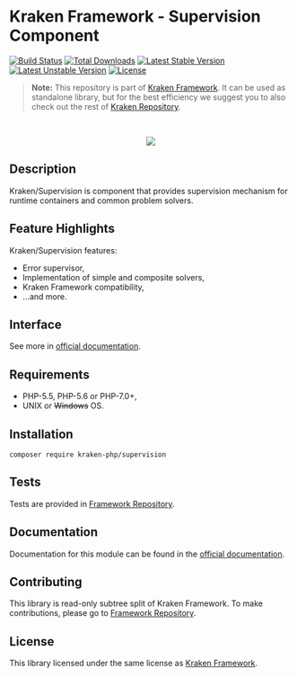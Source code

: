# Kraken Framework - Supervision Component

[![Build Status](https://travis-ci.org/kraken-php/framework.svg)](https://travis-ci.org/kraken-php/framework)
[![Total Downloads](https://poser.pugx.org/kraken-php/supervision/downloads)](https://packagist.org/packages/kraken-php/supervision) 
[![Latest Stable Version](https://poser.pugx.org/kraken-php/supervision/v/stable)](https://packagist.org/packages/kraken-php/supervision) 
[![Latest Unstable Version](https://poser.pugx.org/kraken-php/supervision/v/unstable)](https://packagist.org/packages/kraken-php/supervision) 
[![License](https://poser.pugx.org/kraken-php/framework/license)](https://packagist.org/packages/kraken-php/framework)

> **Note:** This repository is part of [Kraken Framework][3]. It can be used as standalone library, but for the best 
efficiency we suggest you to also check out the rest of [Kraken Repository][5].

<br>
<p align="center">
<img src="https://avatars2.githubusercontent.com/u/15938282?v=3&s=150" />
</p>

## Description

Kraken/Supervision is component that provides supervision mechanism for runtime containers and common problem solvers.

## Feature Highlights

Kraken/Supervision features:

* Error supervisor,
* Implementation of simple and composite solvers,
* Kraken Framework compatibility,
* ...and more.

## Interface

See more in [official documentation][2].

## Requirements

* PHP-5.5, PHP-5.6 or PHP-7.0+,
* UNIX or ~~Windows~~ OS.

## Installation

```
composer require kraken-php/supervision
```

## Tests

Tests are provided in [Framework Repository][3].

## Documentation

Documentation for this module can be found in the [official documentation][2].

## Contributing

This library is read-only subtree split of Kraken Framework. To make contributions, please go to [Framework Repository][3].

## License

This library licensed under the same license as [Kraken Framework][3].

[1]: http://kraken-php.com
[2]: http://kraken-php.com/docs/0.3/supervision
[3]: https://github.com/kraken-php/framework
[4]: https://github.com/kraken-php/kraken
[5]: https://github.com/kraken-php
